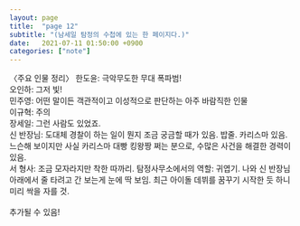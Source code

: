 ```yaml
---
layout: page
title:  "page 12"
subtitle: "(남세일 탐정의 수첩에 있는 한 페이지다.)"
date:   2021-07-11 01:50:00 +0900
categories: ["note"]
---
```


〈주요 인물 정리〉
한도윤: 극악무도한 무대 폭파범! <br>
오인하: 그저 빛! <br>
민주영: 어떤 말이든 객관적이고 이성적으로 판단하는 아주 바람직한 인물 <br>
이규혁: 주의 <br>
장세일: 그런 사람도 있었죠. <br>
신 반장님: 도대체 경찰이 하는 일이 뭔지 조금 궁금할 때가 있음. 밥줄. 카리스마 있음. 느슨해 보이지만 사실 카리스마 대빵 킹왕짱 쩌는 분으로, 수많은 사건을 해결한 경력이 있음. <br>
서 형사: 조금 모자라지만 착한 따까리. 탐정사무소에서의 역할&#58; 귀엽기. 나와 신 반장님 아래에서 줄 타려고 간 보는게 눈에 딱 보임. 최근 아이돌 데뷔를 꿈꾸기 시작한 듯 하니 미리 싹을 자를 것. <br>
<br>
추가될 수 있음!<br>
<br>